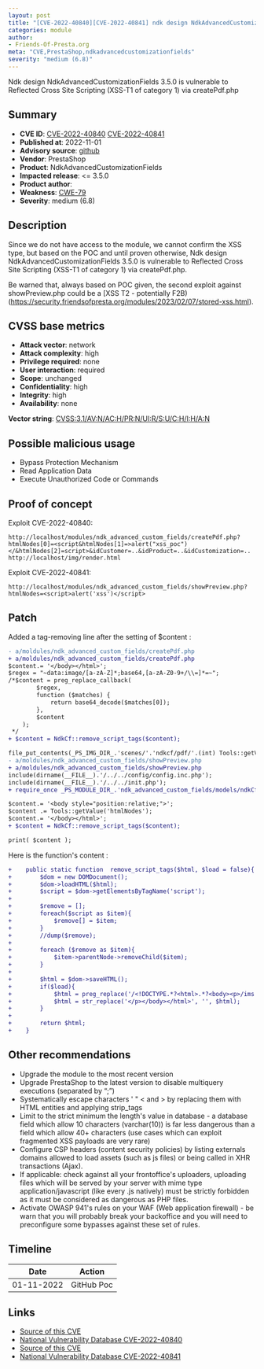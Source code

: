 ```yaml
---
layout: post
title: "[CVE-2022-40840][CVE-2022-40841] ndk design NdkAdvancedCustomizationFields 3.5.0 is vulnerable to Cross Site Scripting (XSS) via createPdf.php"
categories: module
author:
- Friends-Of-Presta.org
meta: "CVE,PrestaShop,ndkadvancedcustomizationfields"
severity: "medium (6.8)"
---
```


Ndk design NdkAdvancedCustomizationFields 3.5.0 is vulnerable to Reflected Cross Site Scripting (XSS-T1 of category 1) via createPdf.php

## Summary

* **CVE ID**: [CVE-2022-40840](https://cve.mitre.org/cgi-bin/cvename.cgi?name=CVE-2022-40840) [CVE-2022-40841](https://cve.mitre.org/cgi-bin/cvename.cgi?name=CVE-2022-40841)
* **Published at**: 2022-11-01
* **Advisory source**: [github](https://github.com/daaaalllii/cve-s/blob/main/CVE-2022-40840/poc.txt)
* **Vendor**: PrestaShop
* **Product**: NdkAdvancedCustomizationFields
* **Impacted release**: <= 3.5.0
* **Product author**: 
* **Weakness**: [CWE-79](https://cwe.mitre.org/data/definitions/79.html)
* **Severity**: medium (6.8)

## Description

Since we do not have access to the module, we cannot confirm the XSS type, but based on the POC and until proven otherwise, Ndk design NdkAdvancedCustomizationFields 3.5.0 is vulnerable to Reflected Cross Site Scripting (XSS-T1 of category 1) via createPdf.php.

Be warned that, always based on POC given, the second exploit against showPreview.php could be a [XSS T2 - potentially F2B)(https://security.friendsofpresta.org/modules/2023/02/07/stored-xss.html).

## CVSS base metrics

* **Attack vector**: network
* **Attack complexity**: high
* **Privilege required**: none
* **User interaction**: required
* **Scope**: unchanged
* **Confidentiality**: high
* **Integrity**: high
* **Availability**: none

**Vector string**: [CVSS:3.1/AV:N/AC:H/PR:N/UI:R/S:U/C:H/I:H/A:N](https://nvd.nist.gov/vuln-metrics/cvss/v3-calculator?vector=AV:N/AC:H/PR:N/UI:R/S:U/C:H/I:H/A:N)

## Possible malicious usage

* Bypass Protection Mechanism
* Read Application Data
* Execute Unauthorized Code or Commands

## Proof of concept

Exploit CVE-2022-40840:
```
http://localhost/modules/ndk_advanced_custom_fields/createPdf.php?htmlNodes[0]=<script&htmlNodes[1]=>alert("xss_poc")</&htmlNodes[2]=script>&idCustomer=..&idProduct=..&idCustomization=..
http://localhost/img/render.html
```

Exploit CVE-2022-40841:
```
http://localhost/modules/ndk_advanced_custom_fields/showPreview.php?htmlNodes=<script>alert('xss')</script>
```

## Patch

Added a tag-removing line after the setting of $content :

```diff
- a/moldules/ndk_advanced_custom_fields/createPdf.php
+ a/moldules/ndk_advanced_custom_fields/createPdf.php
$content.= '</body></html>';
$regex = "~data:image/[a-zA-Z]*;base64,[a-zA-Z0-9+/\\=]*=~"; 
/*$content = preg_replace_callback(
        $regex,
        function ($matches) {
            return base64_decode($matches[0]);
        },
        $content
    );
 */
+ $content = NdkCf::remove_script_tags($content);

file_put_contents(_PS_IMG_DIR_.'scenes/'.'ndkcf/pdf/'.(int) Tools::getValue('idCustomer').'/'.(int) Tools::getValue('idProduct').'/'.(int) Tools::getValue('idCustomization').'/render.html', $content);
- a/moldules/ndk_advanced_custom_fields/showPreview.php
+ a/moldules/ndk_advanced_custom_fields/showPreview.php
include(dirname(__FILE__).'/../../config/config.inc.php');
include(dirname(__FILE__).'/../../init.php');
+ require_once _PS_MODULE_DIR_.'ndk_advanced_custom_fields/models/ndkCf.php';

$content.= '<body style="position:relative;">';
$content .= Tools::getValue('htmlNodes');
$content.= '</body></html>';
+ $content = NdkCf::remove_script_tags($content);

print( $content );
```

Here is the function's content :

```diff
+    public static function  remove_script_tags($html, $load = false){
+        $dom = new DOMDocument();
+        $dom->loadHTML($html);
+        $script = $dom->getElementsByTagName('script');
+    
+        $remove = [];
+        foreach($script as $item){
+            $remove[] = $item;
+        }
+        //dump($remove);
+    
+        foreach ($remove as $item){
+            $item->parentNode->removeChild($item);
+        }
+    
+        $html = $dom->saveHTML();
+        if($load){
+            $html = preg_replace('/<!DOCTYPE.*?<html>.*?<body><p>/ims', '', $html);
+            $html = str_replace('</p></body></html>', '', $html);
+        }
+        
+        return $html;
+    }
```

## Other recommendations

* Upgrade the module to the most recent version
* Upgrade PrestaShop to the latest version to disable multiquery executions (separated by “;”)
* Systematically escape characters ' " < and > by replacing them with HTML entities and applying strip_tags
* Limit to the strict minimum the length's value in database - a database field which allow 10 characters (varchar(10)) is far less dangerous than a field which allow 40+ characters (use cases which can exploit fragmented XSS payloads are very rare)
* Configure CSP headers (content security policies) by listing externals domains allowed to load assets (such as js files) or being called in XHR transactions (Ajax).
* If applicable: check against all your frontoffice's uploaders, uploading files which will be served by your server with mime type application/javascript (like every .js natively) must be strictly forbidden as it must be considered as dangerous as PHP files.
* Activate OWASP 941's rules on your WAF (Web application firewall) - be warn that you will probably break your backoffice and you will need to preconfigure some bypasses against these set of rules.

## Timeline

| Date | Action |
| -- | -- |
| 01-11-2022 | GitHub Poc |

## Links

* [Source of this CVE](https://github.com/daaaalllii/cve-s/blob/main/CVE-2022-40840/poc.txt)
* [National Vulnerability Database CVE-2022-40840](https://nvd.nist.gov/vuln/detail/CVE-2022-40840)
* [Source of this CVE](https://github.com/daaaalllii/cve-s/blob/main/CVE-2022-40841/poc.txt)
* [National Vulnerability Database CVE-2022-40841](https://nvd.nist.gov/vuln/detail/CVE-2022-40841)
